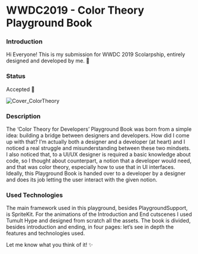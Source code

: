 # WWDC2019 - Color Theory Playground Book

### Introduction

Hi Everyone! This is my submission for WWDC 2019 Scolarpship, entirely designed and developed by me. 🍎

### Status

Accepted 🚀

![Cover_ColorTheory](https://user-images.githubusercontent.com/49493560/56270340-2de95b00-60f6-11e9-8027-858864278586.png)

### Description

The ‘Color Theory for Developers’ Playground Book was born from a simple idea: building a bridge between designers and developers. How did I come up with that? I’m actually both a designer and a developer (at heart) and I noticed a real struggle and misunderstanding between these two mindsets. I also noticed that, to a UI/UX designer is required a basic knowledge about code, so I thought about counterpart, a notion that a developer would need, and that was color theory, especially how to use that in UI interfaces. Ideally, this Playground Book is handed over to a developer by a designer and does its job letting the user interact with the given notion.

### Used Technologies

The main framework used in this playground, besides PlaygroundSupport, is SpriteKit. For the animations of the Introduction and End cutscenes I used Tumult Hype and designed from scratch all the assets. The book is divided, besides introduction and ending, in four pages: let’s see in depth the features and technologies used.

Let me know what you think of it! ✨

